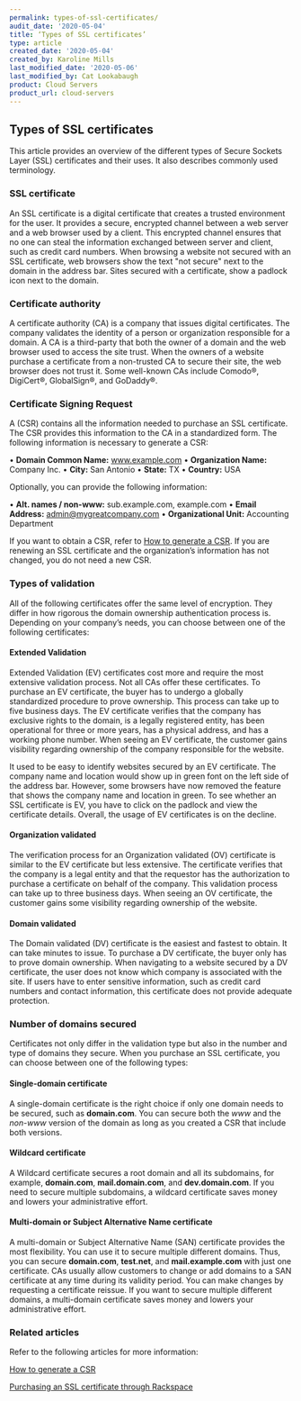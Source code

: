 ```yaml
---
permalink: types-of-ssl-certificates/
audit_date: '2020-05-04'
title: ‘Types of SSL certificates’
type: article
created_date: '2020-05-04'
created_by: Karoline Mills
last_modified_date: '2020-05-06'
last_modified_by: Cat Lookabaugh
product: Cloud Servers
product_url: cloud-servers
---
```


## Types of SSL certificates

This article provides an overview of the different types of Secure Sockets Layer (SSL) certificates and their uses. It also describes commonly used terminology. 

### SSL certificate

An SSL certificate is a digital certificate that creates a trusted environment for the user. It provides a secure, encrypted channel between a web server and a web browser used by a client. This encrypted channel ensures that no one can steal the information exchanged between server and client, such as credit card numbers. When browsing a website not secured with an SSL certificate, web browsers show the text "not secure" next to the domain in the address bar. Sites secured with a certificate, show a padlock icon next to the domain.

### Certificate authority 

A certificate authority (CA) is a company that issues digital certificates. The company validates the identity of a person or organization responsible for a domain. A CA is a third-party that both the owner of a domain and the web browser used to access the site trust. When the owners of a website purchase a certificate from a non-trusted CA to secure their site, the web browser does not trust it. Some well-known CAs include Comodo&reg;, DigiCert&reg;, GlobalSign&reg;, and GoDaddy&reg;.

### Certificate Signing Request

A (CSR) contains all the information needed to purchase an SSL certificate. The CSR provides this information to the CA in a standardized form. The following information is necessary to generate a CSR:

•	**Domain Common Name:** www.example.com
•	**Organization Name:** Company Inc.
•	**City:** San Antonio
•	**State:** TX
•	**Country:** USA

Optionally, you can provide the following information:

•	**Alt. names / non-www:** sub.example.com, example.com
•	**Email Address:** admin@mygreatcompany.com
•	**Organizational Unit:** Accounting Department

If you want to obtain a CSR, refer to [How to generate a CSR](https://support.rackspace.com/how-to/generate-a-csr/). If you are renewing an SSL certificate and the organization’s information has not changed, you do not need a new CSR.

### Types of validation

All of the following certificates offer the same level of encryption. They differ in how rigorous the domain ownership authentication process is. Depending on your company’s needs, you can choose between one of the following certificates:

#### Extended Validation

Extended Validation (EV) certificates cost more and require the most extensive validation process. Not all CAs offer these certificates. To purchase an EV certificate, the buyer has to undergo a globally standardized procedure to prove ownership. This process can take up to five business days. The EV certificate verifies that the company has exclusive rights to the domain, is a legally registered entity, has been operational for three or more years, has a physical address, and has a working phone number. When seeing an EV certificate, the customer gains visibility regarding ownership of the company responsible for the website.

It used to be easy to identify websites secured by an EV certificate. The company name and location would show up in green font on the left side of the address bar. However, some browsers have now removed the feature that shows the company name and location in green. To see whether an SSL certificate is EV, you have to click on the padlock and view the certificate details. Overall, the usage of EV certificates is on the decline.

#### Organization validated

The verification process for an Organization validated (OV) certificate is similar to the EV certificate but less extensive. The certificate verifies that the company is a legal entity and that the requestor has the authorization to purchase a certificate on behalf of the company. This validation process can take up to three business days. When seeing an OV certificate, the customer gains some visibility regarding ownership of the website.

#### Domain validated 

The Domain validated (DV) certificate is the easiest and fastest to obtain. It can take minutes to issue. To purchase a DV certificate, the buyer only has to prove domain ownership. When navigating to a website secured by a DV certificate, the user does not know which company is associated with the site. If users have to enter sensitive information, such as credit card numbers and contact information, this certificate does not provide adequate protection. 

### Number of domains secured 

Certificates not only differ in the validation type but also in the number and type of domains they secure. When you purchase an SSL certificate, you can choose between one of the following types:

#### Single-domain certificate

A single-domain certificate is the right choice if only one domain needs to be secured, such as **domain.com**. You can secure both the *www* and the *non-www* version of the domain as long as you created a CSR that include both versions.

#### Wildcard certificate

A Wildcard certificate secures a root domain and all its subdomains, for example, **domain.com**, **mail.domain.com**, and **dev.domain.com**. If you need to secure multiple subdomains, a wildcard certificate saves money and lowers your administrative effort. 

#### Multi-domain or Subject Alternative Name certificate

A multi-domain or Subject Alternative Name (SAN) certificate provides the most flexibility. You can use it to secure multiple different domains. Thus, you can secure **domain.com**, **test.net**, and **mail.example.com** with just one certificate. CAs usually allow customers to change or add domains to a SAN certificate at any time during its validity period. You can make changes by requesting a certificate reissue. If you want to secure multiple different domains, a multi-domain certificate saves money and lowers your administrative effort. 

### Related articles

Refer to the following articles for more information:

[How to generate a CSR](https://support.rackspace.com/how-to/generate-a-csr/)

[Purchasing an SSL certificate through Rackspace](https://support.rackspace.com/how-to/rackspace-ssl-certificates/)
